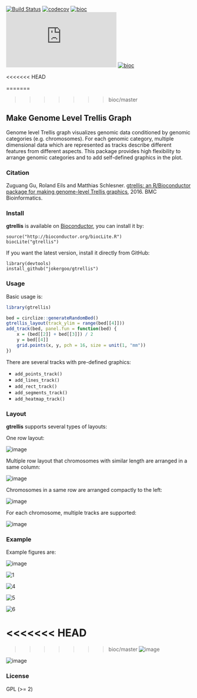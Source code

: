 [![Build Status](https://travis-ci.org/jokergoo/gtrellis.svg)](https://travis-ci.org/jokergoo/gtrellis)
[![codecov](https://img.shields.io/codecov/c/github/jokergoo/gtrellis.svg)](https://codecov.io/github/jokergoo/gtrellis)
[![bioc](http://www.bioconductor.org/shields/downloads/gtrellis.svg)](https://bioconductor.org/packages/stats/bioc/gtrellis/) 
[![bioc](http://mcube.nju.edu.cn/cgi-bin/zuguanggu/bioc_download.pl?package=gtrellis)](https://bioconductor.org/packages/stats/bioc/gtrellis/) 
[![bioc](http://www.bioconductor.org/shields/years-in-bioc/gtrellis.svg)](http://bioconductor.org/packages/devel/bioc/html/gtrellis.html)

<<<<<<< HEAD

=======
>>>>>>> bioc/master
## Make Genome Level Trellis Graph

Genome level Trellis graph visualizes genomic data conditioned by genomic categories (e.g. chromosomes). For each genomic category, multiple dimensional data which are represented as tracks describe different features from different aspects. This package provides high flexibility to arrange genomic categories and to add self-defined graphics in the plot.

### Citation

Zuguang Gu, Roland Eils and Matthias Schlesner. [gtrellis: an R/Bioconductor package for making genome-level Trellis graphics](http://bmcbioinformatics.biomedcentral.com/articles/10.1186/s12859-016-1051-4), 2016. BMC Bioinformatics.

### Install

**gtrellis** is available on [Bioconductor](http://bioconductor.org/packages/release/bioc/html/gtrellis.html), you can install it by:

```{r}
source("http://bioconductor.org/biocLite.R")
biocLite("gtrellis") 
```

If you want the latest version, install it directly from GitHub:

```{r}
library(devtools)
install_github("jokergoo/gtrellis")
```

### Usage

Basic usage is:

```r
library(gtrellis)

bed = circlize::generateRandomBed()
gtrellis_layout(track_ylim = range(bed[[4]]))
add_track(bed, panel.fun = function(bed) {
    x = (bed[[2]] + bed[[3]]) / 2
    y = bed[[4]]
    grid.points(x, y, pch = 16, size = unit(1, "mm"))
})
```

There are several tracks with pre-defined graphics:

- `add_points_track()`
- `add_lines_track()`
- `add_rect_track()`
- `add_segments_track()`
- `add_heatmap_track()`

### Layout

**gtrellis** supports several types of layouts:

One row layout:

![image](https://cloud.githubusercontent.com/assets/449218/13721936/9a511d74-e835-11e5-83f3-20952687ec7f.png)

Multiple row layout that chromosomes with similar length are arranged in a same column:

![image](https://cloud.githubusercontent.com/assets/449218/13721942/b7ac4e0c-e835-11e5-8937-6c2d87868f65.png)

Chromosomes in a same row are arranged compactly to the left:

![image](https://cloud.githubusercontent.com/assets/449218/13721947/c6a2d55c-e835-11e5-80df-645fae07ff2d.png)

For each chromosome, multiple tracks are supported:

![image](https://cloud.githubusercontent.com/assets/449218/13721950/d6e5eff8-e835-11e5-9932-e868f084a717.png)

### Example

Example figures are:

![image](https://cloud.githubusercontent.com/assets/449218/13721966/44ddc940-e836-11e5-8ac0-55e4751a606a.png)

![1](https://cloud.githubusercontent.com/assets/449218/6318160/c061efc6-ba81-11e4-9b80-ab6ddb7377dc.png)

![4](https://cloud.githubusercontent.com/assets/449218/5553818/89527e8a-8c30-11e4-84fe-2d8b72ddcc2e.png)

![5](https://cloud.githubusercontent.com/assets/449218/5553819/911f938c-8c30-11e4-8b49-d2b32291aef5.png)

![6](https://cloud.githubusercontent.com/assets/449218/5553820/978ab882-8c30-11e4-8259-2b8c91e780ce.png)

<<<<<<< HEAD
=======

>>>>>>> bioc/master
![image](https://cloud.githubusercontent.com/assets/449218/21886589/c6852188-d8bc-11e6-9d1d-8ef16eb30b0e.png)

![image](https://cloud.githubusercontent.com/assets/449218/21886590/cd5f0758-d8bc-11e6-8701-0b357c8bc8fa.png)

### License

GPL (>= 2)
